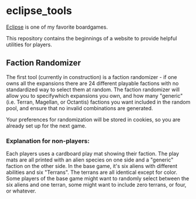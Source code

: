 # eclipse_tools

[Eclipse](https://boardgamegeek.com/boardgame/72125/eclipse) is one of my favorite boardgames.  

This repository contains the beginnings of a website to provide helpful utilities for players. 

## Faction Randomizer 

The first tool (currently in construction) is a faction randomizer - if one owns all the expansions there are 24 
different playable factions with no standardized way to select them at random.  The faction randomizer will allow you 
to specifywhich expansions you own, and how many "generic" (i.e. Terran, Magellan, or Octantis) factions you want included 
in the random pool, and ensure that no invalid combinations are generated.

Your preferences for randomization will be stored in cookies, so you are already set up for the next game.

### Explanation for non-players: 
Each players uses a cardboard play mat showing their faction. The play mats are all
printed with an alien species on one side and a "generic" faction on the other side. In the base game, it's six
aliens with different abilities and six "Terrans".  The terrans are all identical except for color. Some players 
of the base game might want to randomly select between the six aliens and one terran, some might want to include zero 
terrans, or four, or whatever.



